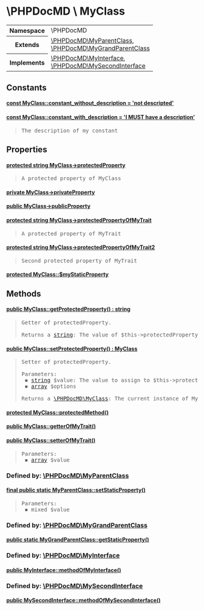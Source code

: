 
<h1 >\PHPDocMD \ MyClass</h1>


<!-- Mardown tables do not handle tables without column names -->
<table>
    <tbody>
        <tr>
            <th>Namespace</th>
            <td>\PHPDocMD</td>
        </tr>
                                <tr>
                <th>Extends</th>
                <td><a href='PHPDocMD-MyParentClass.md' >\PHPDocMD\MyParentClass</a>,<br><a href='PHPDocMD-MyGrandParentClass.md' >\PHPDocMD\MyGrandParentClass</a></td>
            </tr>
                            <tr>
                <th>Implements</th>
                <td><a href='PHPDocMD-MyInterface.md' >\PHPDocMD\MyInterface</a>,<br><a href='PHPDocMD-MySecondInterface.md' >\PHPDocMD\MySecondInterface</a></td>
            </tr>
            </tbody>
</table>

<h2 >Constants</h2><h4 id="phpdocmdmyclassconstantwithoutdescription"><a href='../../mockups/MyClass.php#L8' > const MyClass::constant_without_description = 'not descripted'</a></h4><h4 id="phpdocmdmyclassconstantwithdescription"><a href='../../mockups/MyClass.php#L13' > const MyClass::constant_with_description = 'I MUST have a description'</a></h4><blockquote><pre>The description of my constant</pre></blockquote>


<h2 >Properties</h2><h4 id="phpdocmdmyclass"><a href='../../mockups/MyClass.php#L18' >protected string MyClass->protectedProperty</a></h4><blockquote><pre>A protected property of MyClass</pre></blockquote>


<h4 id="phpdocmdmyclass"><a href='../../mockups/MyClass.php#L19' >private  MyClass->privateProperty</a></h4><h4 id="phpdocmdmyclass"><a href='../../mockups/MyClass.php#L20' >public  MyClass->publicProperty</a></h4><h4 id="phpdocmdmyclass"><a href='../../mockups/MyClass.php#L10' >protected string MyClass->protectedPropertyOfMyTrait</a></h4><blockquote><pre>A protected property of MyTrait</pre></blockquote>


<h4 id="phpdocmdmyclass"><a href='../../mockups/MyClass.php#L10' >protected string MyClass->protectedPropertyOfMyTrait2</a></h4><blockquote><pre>Second protected property of MyTrait</pre></blockquote>


<h4 id="phpdocmdmyclass"><a href='../../mockups/MyClass.php#L6' >protected  MyClass::$myStaticProperty</a></h4><h2 >Methods</h2><h4 id="phpdocmdmyclassgetprotectedproperty"><a href='../../mockups/MyClass.php#L27' >public MyClass::getProtectedProperty() : string</a></h4><blockquote><pre>Getter of protectedProperty.<br><br>Returns a <a href='https://www.php.net/manual/en/language.types.string.php' target='_blank'>string</a>: The value of $this->protectedProperty</pre></blockquote>


<h4 id="phpdocmdmyclasssetprotectedproperty"><a href='../../mockups/MyClass.php#L38' >public MyClass::setProtectedProperty() : MyClass</a></h4><blockquote><pre>Setter of protectedProperty.<br><br>Parameters:<br> &#x25FE; <a href='https://www.php.net/manual/en/language.types.string.php' target='_blank'>string</a> $value: The value to assign to $this->protectedProperty<br> &#x25FE; <a href='https://www.php.net/manual/en/language.types.array.php' target='_blank'>array</a> $options<br><br>Returns a <a href='PHPDocMD-MyClass.md' >\PHPDocMD\MyClass</a>: The current instance of MyClass</pre></blockquote>


<h4 id="phpdocmdmyclassprotectedmethod"><a href='../../mockups/MyClass.php#L49' >protected MyClass::protectedMethod()</a></h4><h4 id="phpdocmdmyclassgetterofmytrait"><a href='../../mockups/MyClass.php#L12' >public MyClass::getterOfMyTrait()</a></h4><h4 id="phpdocmdmyclasssetterofmytrait"><a href='../../mockups/MyClass.php#L17' >public MyClass::setterOfMyTrait()</a></h4><blockquote><pre>Parameters:<br> &#x25FE; <a href='https://www.php.net/manual/en/language.types.array.php' target='_blank'>array</a> $value</pre></blockquote>


<h3 >Defined by: <a href='PHPDocMD-MyParentClass.md' >\PHPDocMD\MyParentClass</a></h3><h4 id="phpdocmdmyparentclasssetstaticproperty"><a href='../../mockups/MyParentClass.php#L6' >final public static MyParentClass::setStaticProperty()</a></h4><blockquote><pre>Parameters:<br> &#x25FE; mixed $value</pre></blockquote>


<h3 >Defined by: <a href='PHPDocMD-MyGrandParentClass.md' >\PHPDocMD\MyGrandParentClass</a></h3><h4 id="phpdocmdmygrandparentclassgetstaticproperty"><a href='../../mockups/MyGrandParentClass.php#L8' >public static MyGrandParentClass::getStaticProperty()</a></h4><h3 >Defined by: <a href='PHPDocMD-MyInterface.md' >\PHPDocMD\MyInterface</a></h3><h4 id="phpdocmdmyinterfacemethodofmyinterface"><a href='../../mockups/MyInterface.php#L6' >public MyInterface::methodOfMyInterface()</a></h4><h3 >Defined by: <a href='PHPDocMD-MySecondInterface.md' >\PHPDocMD\MySecondInterface</a></h3><h4 id="phpdocmdmysecondinterfacemethodofmysecondinterface"><a href='../../mockups/MySecondInterface.php#L6' >public MySecondInterface::methodOfMySecondInterface()</a></h4>